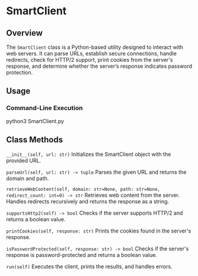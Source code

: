 # SmartClient

## Overview
The `SmartClient` class is a Python-based utility designed to interact with web servers. It can parse URLs, establish secure connections, handle redirects, check for HTTP/2 support, print cookies from the server's response, and determine whether the server’s response indicates password protection.

## Usage
### Command-Line Execution

python3 SmartClient.py <url>

## Class Methods

`__init__(self, url: str)`
Initializes the SmartClient object with the provided URL.

`parseUrl(self, url: str) -> tuple`
Parses the given URL and returns the domain and path.

`retrieveWebContent(self, domain: str=None, path: str=None, redirect_count: int=0) -> str`
Retrieves web content from the server. Handles redirects recursively and returns the response as a string.

`supportsHttp2(self) -> bool`
Checks if the server supports HTTP/2 and returns a boolean value.

`printCookies(self, response: str)`
Prints the cookies found in the server's response.

`isPasswordProtected(self, response: str) -> bool`
Checks if the server's response is password-protected and returns a boolean value.

`run(self)`
Executes the client, prints the results, and handles errors.
